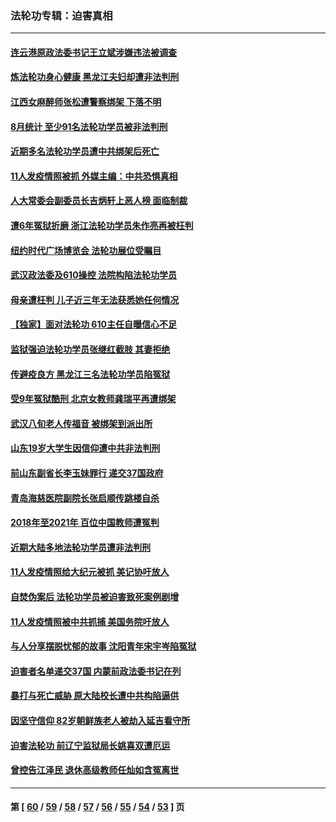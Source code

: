 ### 法轮功专辑：迫害真相
---
#### [连云港原政法委书记王立斌涉嫌违法被调查](../../pages/nf4379/n13210100.md?09050430) 
#### [炼法轮功身心健康 黑龙江夫妇却遭非法判刑](../../pages/nf4379/n13206061.md?09050430) 
#### [江西女麻醉师张松遭警察绑架 下落不明](../../pages/nf4379/n13205815.md?09050430) 
#### [8月统计 至少91名法轮功学员被非法判刑](../../pages/nf4379/n13207994.md?09050430) 
#### [近期多名法轮功学员遭中共绑架后死亡](../../pages/nf4379/n13206641.md?09050430) 
#### [11人发疫情照被抓 外媒主编：中共恐惧真相](../../pages/nf4379/n13206210.md?09050430) 
#### [人大常委会副委员长吉炳轩上恶人榜 面临制裁](../../pages/nf4379/n13205229.md?09050430) 
#### [遭6年冤狱折磨 浙江法轮功学员朱作亮再被枉判](../../pages/nf4379/n13203567.md?09050430) 
#### [纽约时代广场博览会 法轮功展位受瞩目](../../pages/nf4379/n13203251.md?09050430) 
#### [武汉政法委及610操控 法院构陷法轮功学员](../../pages/nf4379/n13202690.md?09050430) 
#### [母亲遭枉判 儿子近三年无法获悉她任何情况](../../pages/nf4379/n13201045.md?09050430) 
#### [【独家】面对法轮功 610主任自曝信心不足](../../pages/nf4379/n13199374.md?09050430) 
#### [监狱强迫法轮功学员张继红截肢 其妻拒绝](../../pages/nf4379/n13200763.md?09050430) 
#### [传避疫良方 黑龙江三名法轮功学员陷冤狱](../../pages/nf4379/n13198098.md?09050430) 
#### [受9年冤狱酷刑 北京女教师龚瑞平再遭绑架](../../pages/nf4379/n13184203.md?09050430) 
#### [武汉八旬老人传福音 被绑架到派出所](../../pages/nf4379/n13195849.md?09050430) 
#### [山东19岁大学生因信仰遭中共非法判刑](../../pages/nf4379/n13197510.md?09050430) 
#### [前山东副省长李玉妹罪行 递交37国政府](../../pages/nf4379/n13195924.md?09050430) 
#### [青岛海慈医院副院长张启顺传跳楼自杀](../../pages/nf4379/n13192714.md?09050430) 
#### [2018年至2021年 百位中国教师遭冤判](../../pages/nf4379/n13195663.md?09050430) 
#### [近期大陆多地法轮功学员遭非法判刑](../../pages/nf4379/n13194874.md?09050430) 
#### [11人发疫情照给大纪元被抓 美记协吁放人](../../pages/nf4379/n13185190.md?09050430) 
#### [自焚伪案后 法轮功学员被迫害致死案例剧增](../../pages/nf4379/n13190600.md?09050430) 
#### [11人发疫情照被中共抓捕 美国务院吁放人](../../pages/nf4379/n13192853.md?09050430) 
#### [与人分享摆脱忧郁的故事 沈阳青年宋宇岑陷冤狱](../../pages/nf4379/n13189905.md?09050430) 
#### [迫害者名单递交37国 内蒙前政法委书记在列](../../pages/nf4379/n13190209.md?09050430) 
#### [暴打与死亡威胁 原大陆校长遭中共构陷逼供](../../pages/nf4379/n13180449.md?09050430) 
#### [因坚守信仰 82岁朝鲜族老人被劫入延吉看守所](../../pages/nf4379/n13187512.md?09050430) 
#### [迫害法轮功 前辽宁监狱局长姚喜双遭厄运](../../pages/nf4379/n13187247.md?09050430) 
#### [曾控告江泽民 退休高级教师任灿如含冤离世](../../pages/nf4379/n13186576.md?09050430) 

---
#### 第 [ [60](./60.md?09050430) / [59](./59.md?09050430) / [58](./58.md?09050430) / [57](./57.md?09050430) / [56](./56.md?09050430) / [55](./55.md?09050430) / [54](./54.md?09050430) / [53](./53.md?09050430) ] 页
